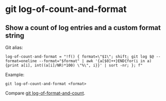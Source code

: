 # git log-of-count-and-format

## Show a count of log entries and a custom format string

Git alias:

```git
log-of-count-and-format = "!f() { format=\"$1\"; shift; git log $@ --format=oneline --format="$format" | awk '{a[$0]++}END{for(i in a){print a[i], int((a[i]/NR)*100) \"%\", i}}' | sort -nr; }; f"
```

Example:

```shell
git log-of-count-and-format <format>
```

Compare [git log-of-format-and-count](../git-log-of-format-and-count).
